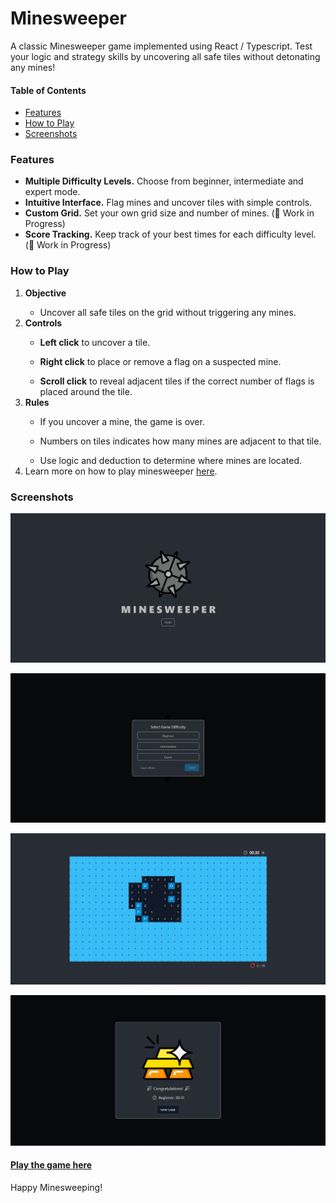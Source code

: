 # Minesweeper

A classic Minesweeper game implemented using React / Typescript. Test your logic and strategy skills
by uncovering all safe tiles without detonating any mines!

#### Table of Contents

- [Features](#features)
- [How to Play](#how-to-play)
- [Screenshots](#screenshots)

### Features

- **Multiple Difficulty Levels.** Choose from beginner, intermediate and expert mode.
- **Intuitive Interface.** Flag mines and uncover tiles with simple controls.
- **Custom Grid.** Set your own grid size and number of mines. (🚧 Work in Progress)
- **Score Tracking.** Keep track of your best times for each difficulty level. (🚧 Work in Progress)

### How to Play

<ol>
  <li><strong>Objective</strong></li>
    <ul><li>Uncover all safe tiles on the grid without triggering any mines.</li></ul>
  <li><strong>Controls</strong></li>
    <ul><li><strong>Left click</strong> to uncover a tile.</li></ul>
    <ul><li><strong>Right click</strong> to place or remove a flag on a suspected mine.</li></ul>
    <ul><li><strong>Scroll click</strong> to reveal adjacent tiles if the correct number of flags is placed around the tile.</li></ul>
  <li><strong>Rules</strong></li>
    <ul><li>If you uncover a mine, the game is over.</li></ul>
    <ul><li>Numbers on tiles indicates how many mines are adjacent to that tile.</li></ul>
    <ul><li>Use logic and deduction to determine where mines are located.</li></ul>
  <li>Learn more on how to play minesweeper <a href="https://minesweepergame.com/strategy/how-to-play-minesweeper.php" target="_blank">here</a>.</li>
</ol>

### Screenshots

![Welcome](/src/assets/screenshots/home.png)

![Select Game Difficulty](/src/assets/screenshots/select-game-difficulty.png)

![Minefield](/src/assets/screenshots/minefield.png)

![Game Over](/src/assets/screenshots/game-over.png)

#### [Play the game here](https://chanmorales.github.io/minesweeper/)

Happy Minesweeping!
